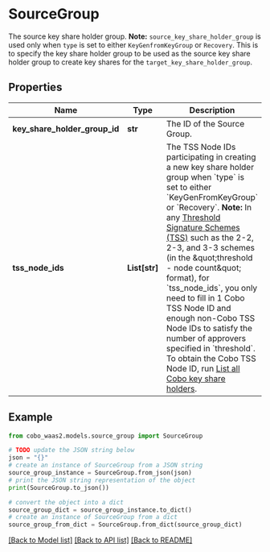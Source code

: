 # SourceGroup

The source key share holder group.  **Note:** `source_key_share_holder_group` is used only when `type` is set to either `KeyGenfromKeyGroup` or `Recovery`. This is to specify the key share holder group to be used as the source key share holder group to create key shares for the `target_key_share_holder_group`. 

## Properties

Name | Type | Description | Notes
------------ | ------------- | ------------- | -------------
**key_share_holder_group_id** | **str** | The ID of the Source Group. | 
**tss_node_ids** | **List[str]** | The TSS Node IDs participating in creating a new key share holder group when &#x60;type&#x60; is set to either &#x60;KeyGenFromKeyGroup&#x60; or &#x60;Recovery&#x60;.   **Note:** In any [Threshold Signature Schemes (TSS)](https://manuals.cobo.com/en/portal/mpc-wallets/introduction#threshold-signature-scheme-tss) such as the 2-2, 2-3, and 3-3 schemes (in the \&quot;threshold - node count\&quot; format), for &#x60;tss_node_ids&#x60;, you only need to fill in 1 Cobo TSS Node ID and enough non-Cobo TSS Node IDs to satisfy the number of approvers specified in &#x60;threshold&#x60;. To obtain the Cobo TSS Node ID, run [List all Cobo key share holders](/v2/api-references/wallets--mpc-wallets/list-all-cobo-key-share-holders).  | [optional] 

## Example

```python
from cobo_waas2.models.source_group import SourceGroup

# TODO update the JSON string below
json = "{}"
# create an instance of SourceGroup from a JSON string
source_group_instance = SourceGroup.from_json(json)
# print the JSON string representation of the object
print(SourceGroup.to_json())

# convert the object into a dict
source_group_dict = source_group_instance.to_dict()
# create an instance of SourceGroup from a dict
source_group_from_dict = SourceGroup.from_dict(source_group_dict)
```
[[Back to Model list]](../README.md#documentation-for-models) [[Back to API list]](../README.md#documentation-for-api-endpoints) [[Back to README]](../README.md)


